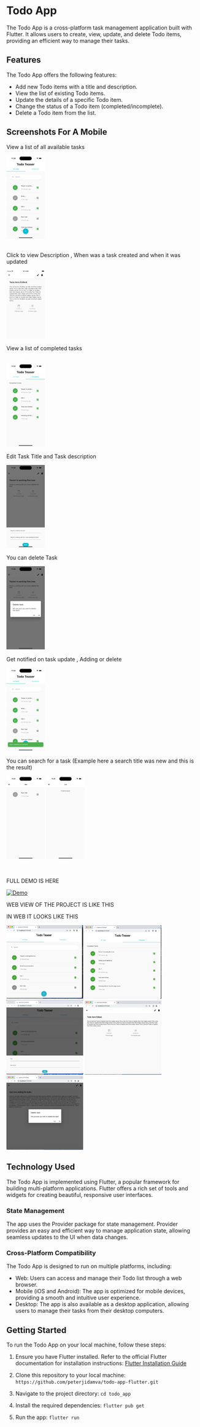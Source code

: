 # Todo App

The Todo App is a cross-platform task management application built with Flutter. It allows users to create, view, update, and delete Todo items, providing an efficient way to manage their tasks.

## Features

The Todo App offers the following features:

- Add new Todo items with a title and description.
- View the list of existing Todo items.
- Update the details of a specific Todo item.
- Change the status of a Todo item (completed/incomplete).
- Delete a Todo item from the list.


## Screenshots For A Mobile



View a list of all available tasks

<img src="screenshots/all.png" alt="Alt Text" width="100"> 

<br>

<br>

Click to view Description , When was a task created and when it was updated 


<img src="screenshots/viewtodo-longdesc.png" alt="Alt Text" width="100">


<br>



View a list of completed tasks

<br>
<img src="screenshots/completed.png" alt="Alt Text" width="100">


<br>

Edit Task Title and Task description 


<img src="screenshots/edit.png" alt="Alt Text" width="100">


<br>


You can delete Task


<img src="screenshots/delete-confirm.png" alt="Alt Text" width="100">

<br>

Get notified on task update , Adding or delete

<img src="screenshots/snackbar.png" alt="Alt Text" width="100">


<br>

You can search for a task 
(Example here a search title was new and this is the result)


<img src="screenshots/search1.png" alt="Alt Text" width="100">     <img src="screenshots/no-item-sea.png" alt="Alt Text" width="100">

<br>

FULL DEMO IS HERE 

[![Demo]()](screenshots/teaser-vid.mp4)


WEB VIEW OF THE PROJECT IS LIKE THIS 


IN WEB  IT LOOKS LIKE THIS 

<img src="screenshots/web.png" alt="Alt Text" width="200"> <img src="screenshots/web2.png" alt="Alt Text" width="200"> <img src="screenshots/web4.png" alt="Alt Text" width="200"> <img src="screenshots/web5.png" alt="Alt Text" width="200"> <img src="screenshots/web6.png" alt="Alt Text" width="200">




## Technology Used

The Todo App is implemented using Flutter, a popular framework for building multi-platform applications. Flutter offers a rich set of tools and widgets for creating beautiful, responsive user interfaces.

### State Management

The app uses the Provider package for state management. Provider provides an easy and efficient way to manage application state, allowing seamless updates to the UI when data changes. 

### Cross-Platform Compatibility

The Todo App is designed to run on multiple platforms, including:

- Web: Users can access and manage their Todo list through a web browser.
- Mobile (iOS and Android): The app is optimized for mobile devices, providing a smooth and intuitive user experience.
- Desktop: The app is also available as a desktop application, allowing users to manage their tasks from their desktop computers.

## Getting Started

To run the Todo App on your local machine, follow these steps:

1. Ensure you have Flutter installed. Refer to the official Flutter documentation for installation instructions: [Flutter Installation Guide](https://flutter.dev/docs/get-started/install)

2. Clone this repository to your local machine: ```https://github.com/peterjidamva/todo-app-flutter.git```

3. Navigate to the project directory: ```cd todo_app```


4. Install the required dependencies: ```flutter pub get```


5. Run the app: ```flutter run```


